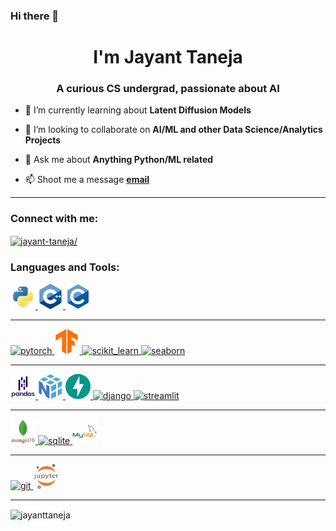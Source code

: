 ### Hi there 👋

<h1 align="center">I'm Jayant Taneja</h1>
<h3 align="center">A curious CS undergrad, passionate about AI</h3>

- 🌱 I’m currently learning about **Latent Diffusion Models**

- 👯 I’m looking to collaborate on **AI/ML and other Data Science/Analytics Projects**

- 💬 Ask me about **Anything Python/ML related**

- 📫 Shoot me a message **[email](contact.mail.jayant@gmail.com)**

---

<h3 align="left">Connect with me:</h3>
<p align="left">
    <a href="https://linkedin.com/in/jayant-taneja/" target="blank"><img align="center"
            src="https://raw.githubusercontent.com/rahuldkjain/github-profile-readme-generator/master/src/images/icons/Social/linked-in-alt.svg"
            alt="jayant-taneja/" height="30" width="40" /></a>
</p>


<h3 align="left">Languages and Tools:</h3>
<p align="left"> 
<a href="https://www.python.org" target="_blank" rel="noreferrer"> 
    <img src="https://raw.githubusercontent.com/devicons/devicon/master/icons/python/python-original.svg" alt="python" width="40" height="40" /> 
</a> 
<a href="https://www.w3schools.com/cpp/" target="_blank" rel="noreferrer"> 
    <img src="https://raw.githubusercontent.com/devicons/devicon/master/icons/cplusplus/cplusplus-original.svg" alt="cplusplus" width="40" height="40" /> 
</a> 
<a href="https://www.cprogramming.com/" target="_blank" rel="noreferrer"> 
    <img src="https://raw.githubusercontent.com/devicons/devicon/master/icons/c/c-original.svg" alt="c" width="40" height="40" /> 
</a> 

---
<a href="https://pytorch.org/" target="_blank" rel="noreferrer">
    <img src="https://www.vectorlogo.zone/logos/pytorch/pytorch-icon.svg" alt="pytorch" width="40" height="40" />
</a> 
<a href="https://www.tensorflow.org" target="_blank" rel="noreferrer"> 
    <img src="https://github.com/devicons/devicon/raw/master/icons/tensorflow/tensorflow-original.svg" alt="tensorflow" width="40" height="40" /> 
</a> 
<a href="https://scikit-learn.org/" target="_blank" rel="noreferrer"> 
    <img src="https://upload.wikimedia.org/wikipedia/commons/0/05/Scikit_learn_logo_small.svg" alt="scikit_learn" width="40" height="40" /> 
</a> 
<a href="https://seaborn.pydata.org/" target="_blank" rel="noreferrer"> 
    <img src="https://seaborn.pydata.org/_images/logo-mark-lightbg.svg" alt="seaborn" width="40" height="40" /> 
</a>

---
<a href="https://pandas.pydata.org/" target="_blank" rel="noreferrer"> 
    <img src="https://github.com/devicons/devicon/raw/master/icons/pandas/pandas-original-wordmark.svg" alt="pandas" width="40" height="40" /> 
</a> 
<a href="https://numpy.org/" target="_blank" rel="noreferrer"> 
    <img src="https://github.com/devicons/devicon/raw/master/icons/numpy/numpy-original.svg" alt="numpy" width="40" height="40" /> 
</a> 
<a href="https://fastapi.tiangolo.com/" target="_blank" rel="noreferrer"> 
    <img src="https://raw.githubusercontent.com/devicons/devicon/master/icons/fastapi/fastapi-original.svg" alt="FastAPI" width="40" height="40" /> 
</a> 
<a href="https://www.djangoproject.com/" target="_blank" rel="noreferrer"> 
    <img src="https://cdn.worldvectorlogo.com/logos/django.svg" alt="django" width="40" height="40" /> 
</a> 
<a href="https://streamlit.io/" target="_blank" rel="noreferrer"> 
    <img src="https://streamlit.io/images/brand/streamlit-mark-color.png" alt="streamlit" width="75" height="40" /> 
</a> 

---
<a href="https://www.mongodb.com/" target="_blank" rel="noreferrer"> <img
            src="https://raw.githubusercontent.com/devicons/devicon/master/icons/mongodb/mongodb-original-wordmark.svg"
            alt="mongodb" width="40" height="40" /> 
</a> 
<a href="https://www.sqlite.org/" target="_blank" rel="noreferrer"> 
    <img src="https://www.vectorlogo.zone/logos/sqlite/sqlite-icon.svg" alt="sqlite" width="40" height="40" /> 
</a>
<a href="https://www.mysql.com/" target="_blank" rel="noreferrer"> 
    <img src="https://raw.githubusercontent.com/devicons/devicon/master/icons/mysql/mysql-original-wordmark.svg" alt="mysql" width="40" height="40" /> 
</a> 

---
<a href="https://git-scm.com/" target="_blank" rel="noreferrer"> 
    <img src="https://www.vectorlogo.zone/logos/git-scm/git-scm-icon.svg" alt="git" width="40" height="40" /> 
</a> 
<a href="https://jupyter.org/" target="_blank" rel="noreferrer"> 
    <img src="https://github.com/devicons/devicon/raw/master/icons/jupyter/jupyter-original-wordmark.svg" alt="jupyter" width="40" height="40" /> 
</a> 
</p>

---

<p>
    <img align="center"
        src="https://github-readme-stats.vercel.app/api/top-langs?username=jayanttaneja&show_icons=true&locale=en&layout=compact"
        alt="jayanttaneja" />
</p>

<!--
**JayantTaneja/JayantTaneja** is a ✨ _special_ ✨ repository because its `README.md` (this file) appears on your GitHub profile.

Here are some ideas to get you started:

- 🔭 I’m currently working on ...
- 🌱 I’m currently learning ...
- 👯 I’m looking to collaborate on ...
- 🤔 I’m looking for help with ...
- 💬 Ask me about ...
- 📫 How to reach me: ...
- 😄 Pronouns: ...
- ⚡ Fun fact: ...
-->
